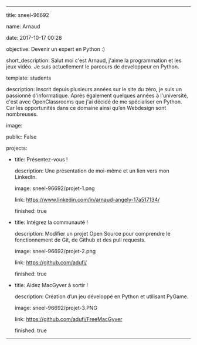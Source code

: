 ---

title: sneel-96692

name: Arnaud

date: 2017-10-17 00:28

objective: Devenir un expert en Python :)

short_description: Salut moi c'est Arnaud, j'aime la programmation et les jeux vidéo. Je suis actuellement le parcours de developpeur en Python.

template: students

description:
    Inscrit depuis plusieurs années sur le site du zéro, je suis un passionné d'informatique. Après également quelques années à l'université, c'est avec OpenClassrooms que j'ai décidé de me spécialiser en Python. Car les opportunités dans ce domaine ainsi qu’en Webdesign sont nombreuses.

image: 

public: False

projects:
  - title: Présentez-vous !
    
    description: Une présentation de moi-même et un lien vers mon LinkedIn.

    image: sneel-96692/projet-1.png

    link: https://www.linkedin.com/in/arnaud-angely-17a517134/

    finished: true

  - title: Intégrez la communauté !

    description: Modifier un projet Open Source pour comprendre le fonctionnement de Git, de Github et des pull requests. 

    image: sneel-96692/projet-2.png

    link: https://github.com/adufi/

    finished: true

  - title: Aidez MacGyver à sortir !

    description: Création d’un jeu développé en Python et utilisant PyGame.

    image: sneel-96692/projet-3.PNG

    link: https://github.com/adufi/FreeMacGyver

    finished: true
---